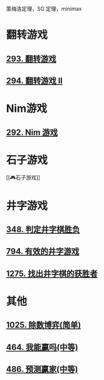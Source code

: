 策梅洛定理，SG 定理，minimax

# 翻转游戏

## [293. 翻转游戏](https://leetcode-cn.com/problems/flip-game)

## [294. 翻转游戏 II](https://leetcode-cn.com/problems/flip-game-ii)

# Nim游戏

## [292. Nim 游戏](https://leetcode-cn.com/problems/nim-game)

# 石子游戏

[[🎮石子游戏]]

# 井字游戏

## [348. 判定井字棋胜负](https://leetcode-cn.com/problems/design-tic-tac-toe)

## [794. 有效的井字游戏](https://leetcode-cn.com/problems/valid-tic-tac-toe-state)

## [1275. 找出井字棋的获胜者](https://leetcode-cn.com/problems/find-winner-on-a-tic-tac-toe-game)

# 其他

## [1025. 除数博弈(简单)](https://leetcode-cn.com/problems/divisor-game/)

## [464. 我能赢吗(中等)](https://leetcode-cn.com/problems/can-i-win/)

## [486. 预测赢家(中等)](https://leetcode-cn.com/problems/predict-the-winner/)